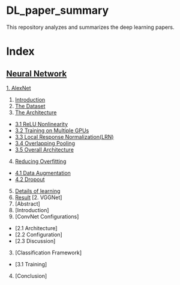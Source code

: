 # DL_paper_summary
This repository analyzes and summarizes the deep learning papers.

# Index  

## [Neural Network](https://github.com/galaxy1014/DL_paper_summary/tree/master/Neural%20Network#neural-network)  
[1. AlexNet](https://github.com/galaxy1014/DL_paper_summary/tree/master/Neural%20Network/AlexNet#alexnet)  
1. [Introduction](https://github.com/galaxy1014/DL_paper_summary/tree/master/Neural%20Network/AlexNet#1-introduction)  
2. [The Dataset](https://github.com/galaxy1014/DL_paper_summary/tree/master/Neural%20Network/AlexNet#2-the-dataset)  
3. [The Architecture](https://github.com/galaxy1014/DL_paper_summary/tree/master/Neural%20Network/AlexNet#3-the-architecture)  
* [3.1 ReLU Nonlinearity](https://github.com/galaxy1014/DL_paper_summary/tree/master/Neural%20Network/AlexNet#31-relu-nonlinearity)  
* [3.2 Training on Multiple GPUs](https://github.com/galaxy1014/DL_paper_summary/tree/master/Neural%20Network/AlexNet#32-training-on-multiple-gpus)  
* [3.3 Local Response Normalization(LRN)](https://github.com/galaxy1014/DL_paper_summary/tree/master/Neural%20Network/AlexNet#33-local-response-normalizationlrn)  
* [3.4 Overlapping Pooling](https://github.com/galaxy1014/DL_paper_summary/tree/master/Neural%20Network/AlexNet#34-overlapping-pooling)  
* [3.5 Overall Architecture](https://github.com/galaxy1014/DL_paper_summary/tree/master/Neural%20Network/AlexNet#35-overall-architecture)  
4. [Reducing Overfitting](https://github.com/galaxy1014/DL_paper_summary/tree/master/Neural%20Network/AlexNet#4-reducing-overfitting)  
* [4.1 Data Augmentation](https://github.com/galaxy1014/DL_paper_summary/tree/master/Neural%20Network/AlexNet#41-data-augmentation)  
* [4.2 Dropout](https://github.com/galaxy1014/DL_paper_summary/tree/master/Neural%20Network/AlexNet#42-dropout)  
5. [Details of learning](https://github.com/galaxy1014/DL_paper_summary/tree/master/Neural%20Network/AlexNet#5-details-of-learning)  
6. [Result](https://github.com/galaxy1014/DL_paper_summary/tree/master/Neural%20Network/AlexNet#6-result)
[2. VGGNet]
0. [Abstract] 
1. [Introduction]
2. [ConvNet Configurations]
* [2.1 Architecture]
* [2.2 Configuration]
* [2.3 Discussion]
3. [Classification Framework]
* [3.1 Training]
4. [Conclusion]
